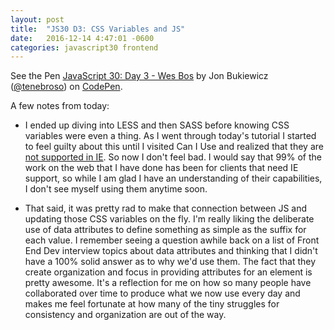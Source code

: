 ```yaml
---
layout: post
title:  "JS30 D3: CSS Variables and JS"
date:   2016-12-14 4:47:01 -0600
categories: javascript30 frontend
---
```


<p data-height="600" data-theme-id="0" data-slug-hash="BQGzJG" data-default-tab="result" data-user="tenebroso" data-embed-version="2" data-pen-title="JavaScript 30: Day 3 - Wes Bos" class="codepen">See the Pen <a href="http://codepen.io/tenebroso/pen/BQGzJG/">JavaScript 30: Day 3 - Wes Bos</a> by Jon Bukiewicz (<a href="http://codepen.io/tenebroso">@tenebroso</a>) on <a href="http://codepen.io">CodePen</a>.</p>
<script async src="https://production-assets.codepen.io/assets/embed/ei.js"></script>

A few notes from today:

- I ended up diving into LESS and then SASS before knowing CSS variables were even a thing. As I went through today's tutorial I started to feel guilty about this until I visited Can I Use and realized that they are [not supported in IE](http://caniuse.com/#search=css%20variables). So now I don't feel bad. I would say that 99% of the work on the web that I have done has been for clients that need IE support, so while I am glad I have an understanding of their capabilities, I don't see myself using them anytime soon.

- That said, it was pretty rad to make that connection between JS and updating those CSS variables on the fly. I'm really liking the deliberate use of data attributes to define something as simple as the suffix for each value. I remember seeing a question awhile back on a list of Front End Dev interview topics about data attributes and thinking that I didn't have a 100% solid answer as to why we'd use them. The fact that they create organization and focus in providing attributes for an element is pretty awesome. It's a reflection for me on how so many people have collaborated over time to produce what we now use every day and makes me feel fortunate at how many of the tiny struggles for consistency and organization are out of the way.

